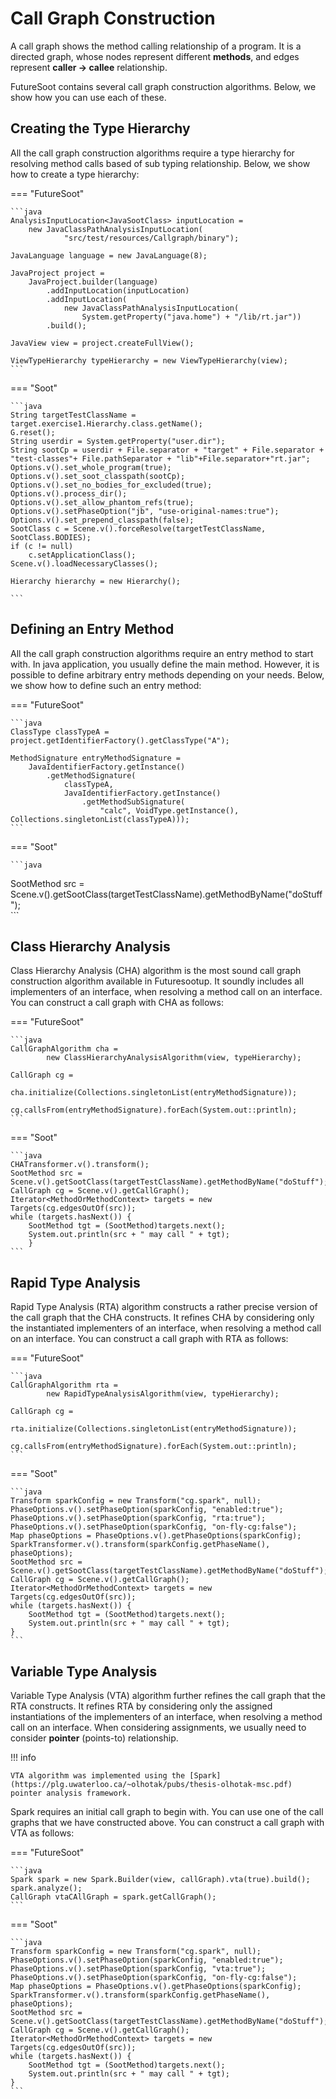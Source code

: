 # Call Graph Construction
A call graph shows the method calling relationship of a program. It is a directed graph, whose nodes represent different **methods**, and edges represent **caller -> callee** relationship.

FutureSoot contains several call graph construction algorithms. Below, we show how you can use each of these.

## Creating the Type Hierarchy
All the call graph construction algorithms require a type hierarchy for resolving method calls based of sub typing relationship.
Below, we show how to create a type hierarchy:

=== "FutureSoot"

    ```java
    AnalysisInputLocation<JavaSootClass> inputLocation =
        new JavaClassPathAnalysisInputLocation(
                "src/test/resources/Callgraph/binary");

    JavaLanguage language = new JavaLanguage(8);

    JavaProject project =
        JavaProject.builder(language)
            .addInputLocation(inputLocation)
            .addInputLocation(
                new JavaClassPathAnalysisInputLocation(
                    System.getProperty("java.home") + "/lib/rt.jar"))
            .build();

    JavaView view = project.createFullView();
    
    ViewTypeHierarchy typeHierarchy = new ViewTypeHierarchy(view);    
    ```
    
=== "Soot"

    ```java
    String targetTestClassName = target.exercise1.Hierarchy.class.getName();
    G.reset();
    String userdir = System.getProperty("user.dir");
    String sootCp = userdir + File.separator + "target" + File.separator + "test-classes"+ File.pathSeparator + "lib"+File.separator+"rt.jar";
    Options.v().set_whole_program(true);
    Options.v().set_soot_classpath(sootCp);
    Options.v().set_no_bodies_for_excluded(true);
    Options.v().process_dir();
    Options.v().set_allow_phantom_refs(true);
    Options.v().setPhaseOption("jb", "use-original-names:true");
    Options.v().set_prepend_classpath(false);
    SootClass c = Scene.v().forceResolve(targetTestClassName, SootClass.BODIES);
    if (c != null)
	    c.setApplicationClass();
    Scene.v().loadNecessaryClasses();

    Hierarchy hierarchy = new Hierarchy();

    ```

## Defining an Entry Method
All the call graph construction algorithms require an entry method to start with. In java application, you usually define the main method. However, it is possible to define arbitrary entry methods depending on your needs. Below, we show how to define such an entry method:

=== "FutureSoot"

    ```java
    ClassType classTypeA = project.getIdentifierFactory().getClassType("A");

    MethodSignature entryMethodSignature =
        JavaIdentifierFactory.getInstance()
            .getMethodSignature(
                classTypeA,
                JavaIdentifierFactory.getInstance()
                    .getMethodSubSignature(
                        "calc", VoidType.getInstance(), Collections.singletonList(classTypeA)));    
    ```
    
=== "Soot"

    ```java
   SootMethod src = Scene.v().getSootClass(targetTestClassName).getMethodByName("doStuff");  
    ```

## Class Hierarchy Analysis
Class Hierarchy Analysis (CHA) algorithm is the most sound call graph construction algorithm available in Futuresootup. It soundly includes all implementers of an interface, when resolving a method call on an interface.
You can construct a call graph with CHA as follows:

=== "FutureSoot"

    ```java
    CallGraphAlgorithm cha = 
            new ClassHierarchyAnalysisAlgorithm(view, typeHierarchy);
    
    CallGraph cg = 
            cha.initialize(Collections.singletonList(entryMethodSignature));

    cg.callsFrom(entryMethodSignature).forEach(System.out::println);
    ```
    
=== "Soot"

    ```java
    CHATransformer.v().transform();
    SootMethod src = Scene.v().getSootClass(targetTestClassName).getMethodByName("doStuff");
    CallGraph cg = Scene.v().getCallGraph();
    Iterator<MethodOrMethodContext> targets = new Targets(cg.edgesOutOf(src));
    while (targets.hasNext()) {
	    SootMethod tgt = (SootMethod)targets.next();
	    System.out.println(src + " may call " + tgt);
	    }
    ```

## Rapid Type Analysis
Rapid Type Analysis (RTA) algorithm constructs a rather precise version of the call graph that the CHA constructs. It refines CHA by considering only the instantiated implementers of an interface, when resolving a method call on an interface.
You can construct a call graph with RTA as follows:

=== "FutureSoot"

    ```java
    CallGraphAlgorithm rta = 
            new RapidTypeAnalysisAlgorithm(view, typeHierarchy);
    
    CallGraph cg = 
            rta.initialize(Collections.singletonList(entryMethodSignature));

    cg.callsFrom(entryMethodSignature).forEach(System.out::println);
    ```
    
=== "Soot"

    ```java
    Transform sparkConfig = new Transform("cg.spark", null);
    PhaseOptions.v().setPhaseOption(sparkConfig, "enabled:true");
    PhaseOptions.v().setPhaseOption(sparkConfig, "rta:true");
    PhaseOptions.v().setPhaseOption(sparkConfig, "on-fly-cg:false");
    Map phaseOptions = PhaseOptions.v().getPhaseOptions(sparkConfig);
    SparkTransformer.v().transform(sparkConfig.getPhaseName(), phaseOptions);
    SootMethod src = Scene.v().getSootClass(targetTestClassName).getMethodByName("doStuff");
    CallGraph cg = Scene.v().getCallGraph();
    Iterator<MethodOrMethodContext> targets = new Targets(cg.edgesOutOf(src));
    while (targets.hasNext()) {
	    SootMethod tgt = (SootMethod)targets.next();
        System.out.println(src + " may call " + tgt);
    }  
    ```

## Variable Type Analysis
Variable Type Analysis (VTA) algorithm further refines the call graph that the RTA constructs. It refines RTA by considering only the assigned instantiations of the implementers of an interface, when resolving a method call on an interface.
When considering assignments, we usually need to consider **pointer** (points-to) relationship.

!!! info

    VTA algorithm was implemented using the [Spark](https://plg.uwaterloo.ca/~olhotak/pubs/thesis-olhotak-msc.pdf) pointer analysis framework.

Spark requires an initial call graph to begin with. You can use one of the call graphs that we have constructed above. You can construct a call graph with VTA as follows:

=== "FutureSoot"

    ```java
    Spark spark = new Spark.Builder(view, callGraph).vta(true).build();
    spark.analyze();
    CallGraph vtaCAllGraph = spark.getCallGraph();
    ```
    
=== "Soot"

    ```java
    Transform sparkConfig = new Transform("cg.spark", null);
    PhaseOptions.v().setPhaseOption(sparkConfig, "enabled:true");
    PhaseOptions.v().setPhaseOption(sparkConfig, "vta:true");
    PhaseOptions.v().setPhaseOption(sparkConfig, "on-fly-cg:false");
    Map phaseOptions = PhaseOptions.v().getPhaseOptions(sparkConfig);
    SparkTransformer.v().transform(sparkConfig.getPhaseName(), phaseOptions);
    SootMethod src = Scene.v().getSootClass(targetTestClassName).getMethodByName("doStuff");
    CallGraph cg = Scene.v().getCallGraph();
    Iterator<MethodOrMethodContext> targets = new Targets(cg.edgesOutOf(src));
    while (targets.hasNext()) {
	    SootMethod tgt = (SootMethod)targets.next();
        System.out.println(src + " may call " + tgt);
    }    
    ```

